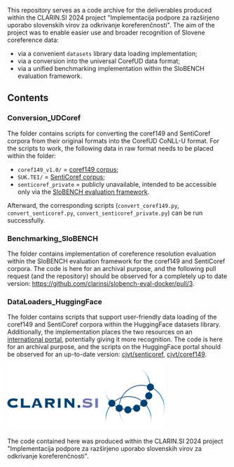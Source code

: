 This repository serves as a code archive for the deliverables produced within the CLARIN.SI 2024 project "Implementacija podpore za razširjeno uporabo 
slovenskih virov za odkrivanje koreferenčnosti". 
The aim of the project was to enable easier use and broader recognition of Slovene coreference data:
- via a convenient `datasets` library data loading implementation;
- via a conversion into the universal CorefUD data format;
- via a unified benchmarking implementation within the SloBENCH evaluation framework.

## Contents
### Conversion_UDCoref
The folder contains scripts for converting the coref149 and SentiCoref corpora from their original formats into the 
CorefUD CoNLL-U format. For the scripts to work, the following data in raw format needs to be placed within the folder:
- `coref149_v1.0/` = [coref149 corpus](http://hdl.handle.net/11356/1182);
- `SUK.TEI/` = [SentiCoref corpus](http://hdl.handle.net/11356/1959);
- `senticoref_private` = publicly unavailable, intended to be accessible only via the [SloBENCH evaluation framework](https://slobench.cjvt.si/).

Afterward, the corresponding scripts (`convert_coref149.py`, `convert_senticoref.py`, `convert_senticoref_private.py`) can be run successfully.

### Benchmarking_SloBENCH
The folder contains implementation of coreference resolution evaluation within the SloBENCH evaluation framework for the coref149 and SentiCoref corpora.
The code is here for an archival purpose, and the following pull request (and the repository) should be observed for a completely up to date version:
https://github.com/clarinsi/slobench-eval-docker/pull/3.

### DataLoaders_HuggingFace
The folder contains scripts that support user-friendly data loading of the coref149 and SentiCoref corpora within the HuggingFace datasets library.
Additionally, the implementation places the two resources on an [international portal](https://huggingface.co/datasets), potentially giving it more recognition.
The code is here for an archival purpose, and the scripts on the HuggingFace portal should be observed for an up-to-date version:
[cjvt/senticoref](https://huggingface.co/datasets/cjvt/senticoref), [cjvt/coref149](cjvt/coref149).



![CLARIN.SI logo](clarin-logo.png)

The code contained here was produced within the CLARIN.SI 2024 project "Implementacija podpore za razširjeno uporabo 
slovenskih virov za odkrivanje koreferenčnosti".
